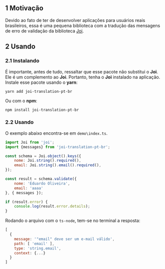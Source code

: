 ## 1 Motivação

Devido ao fato de ter de desenvolver aplicações para usuários reais brasileiros, essa é uma pequena biblioteca com a tradução das mensagens de erro de validação da biblioteca [Joi](https://joi.dev/). 

## 2 Usando

### 2.1 Instalando

É importante, antes de tudo, ressaltar que esse pacote não substitui o **Joi**. Ele é um complemento ao **Joi**. Portanto, tenha o **Joi** instalado na aplicação. Instale esse pacote usando o **yarn**:

```
yarn add joi-translation-pt-br
```

Ou com o **npm**:

```
npm install joi-translation-pt-br
```

### 2.2 Usando

O exemplo abaixo encontra-se em `demo\index.ts`. 

```javascript
import Joi from 'joi';
import {messages} from 'joi-translation-pt-br';

const schema = Joi.object().keys({
    nome: Joi.string().required(),
    email: Joi.string().email().required(),
});

const result = schema.validate({
    nome: 'Eduardo Oliveira',
    email: 'aaaa'
}, { messages });

if (result.error) {
    console.log(result.error.details);
}
```

Rodando o arquivo com o `ts-node`, tem-se no terminal a resposta:

```js
[
  {
    message: '"email" deve ser um e-mail válido',
    path: [ 'email' ],
    type: 'string.email',
    context: {...}
  }
]
```
